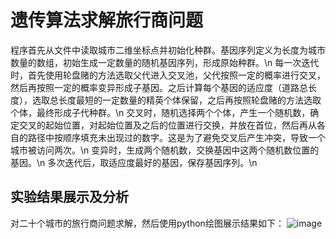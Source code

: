 # 遗传算法求解旅行商问题
程序首先从文件中读取城市二维坐标点并初始化种群。基因序列定义为长度为城市数量的数组，初始生成一定数量的随机基因序列，形成原始种群。\n
每一次迭代时，首先使用轮盘赌的方法选取父代进入交叉池，父代按照一定的概率进行交叉，然后再按照一定的概率变异形成子基因。之后计算每个基因的适应度（道路总长度），选取总长度最短的一定数量的精英个体保留，之后再按照轮盘赌的方法选取个体，最终形成子代种群。\n
交叉时，随机选择两个个体，产生一个随机数，确定交叉的起始位置，对起始位置及之后的位置进行交换，并放在首位，然后再从各自的路径中按顺序填充未出现过的数字。这是为了避免交叉后产生冲突，导致一个城市被访问两次。\n
变异时，生成两个随机数，交换基因中这两个随机数位置的基因。\n
多次迭代后，取适应度最好的基因，保存基因序列。\n
## 实验结果展示及分析
对二十个城市的旅行商问题求解，然后使用python绘图展示结果如下：
![image](https://user-images.githubusercontent.com/86156654/201520079-74ffcbbd-75cb-42c4-af4e-b8203e187b25.png)
